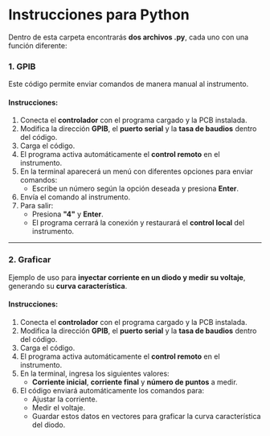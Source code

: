 # **Instrucciones para Python**  

Dentro de esta carpeta encontrarás **dos archivos .py**, cada uno con una función diferente:  

### **1. GPIB**  
Este código permite enviar comandos de manera manual al instrumento.  

#### **Instrucciones:**  
1. Conecta el **controlador** con el programa cargado y la PCB instalada.  
2. Modifica la dirección **GPIB**, el **puerto serial** y la **tasa de baudios** dentro del código.  
3. Carga el código.  
4. El programa activa automáticamente el **control remoto** en el instrumento.  
5. En la terminal aparecerá un menú con diferentes opciones para enviar comandos:  
   - Escribe un número según la opción deseada y presiona **Enter**.  
6. Envía el comando al instrumento.  
7. Para salir:  
   - Presiona **"4"** y **Enter**.  
   - El programa cerrará la conexión y restaurará el **control local** del instrumento.  

---

### **2. Graficar**  
Ejemplo de uso para **inyectar corriente en un diodo y medir su voltaje**, generando su **curva característica**.  

#### **Instrucciones:**  
1. Conecta el **controlador** con el programa cargado y la PCB instalada.  
2. Modifica la dirección **GPIB**, el **puerto serial** y la **tasa de baudios** dentro del código.  
3. Carga el código.  
4. El programa activa automáticamente el **control remoto** en el instrumento.  
5. En la terminal, ingresa los siguientes valores:  
   - **Corriente inicial**, **corriente final** y **número de puntos** a medir.  
6. El código enviará automáticamente los comandos para:  
   - Ajustar la corriente.  
   - Medir el voltaje.  
   - Guardar estos datos en vectores para graficar la curva característica del diodo.  
